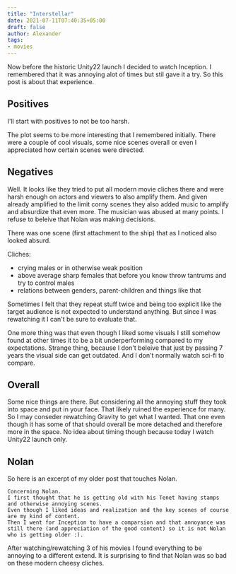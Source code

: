 ```yaml
---
title: "Interstellar"
date: 2021-07-11T07:40:35+05:00
draft: false
author: Alexander
tags:
- movies
---
```


Now before the historic Unity22 launch I decided to watch Inception.
I remembered that it was annoying alot of times but stil gave it a try.
So this post is about that experience.

## Positives

I'll start with positives to not be too harsh.

The plot seems to be more interesting that I remembered initially.
There were a couple of cool visuals, some nice scenes overall or even I appreciated how certain scenes were directed.

## Negatives

Well.
It looks like they tried to put all modern movie cliches there and were harsh enough on actors and viewers to also amplify them.
And given already amplified to the limit corny scenes they also added music to amplify and absurdize that even more.
The musician was abused at many points. I refuse to beleive that Nolan was making decisions.

There was one scene (first attachment to the ship) that as I noticed also looked absurd.

Cliches:
- crying males or in otherwise weak position
- above average sharp females that before you know throw tantrums and try to control males
- relations between genders, parent-children and things like that

Sometimes I felt that they repeat stuff twice and being too explicit like the target audience is not expected to understand anything.
But since I was rewatching it I can't be sure to evaluate that.

One more thing was that even though I liked some visuals I still somehow found at other times it to be a bit underperforming compared to my expectations.
Strange thing, because I don't beleive that just by passing 7 years the visual side can get outdated.
And I don't normally watch sci-fi to compare.

## Overall

Some nice things are there.
But considering all the annoying stuff they took into space and put in your face.
That likely ruined the experience for many.
So I may conseder rewatching Gravity to get what I wanted.
That one even though it has some of that should overall be more detached and therefore more in the space.
No idea about timing though because today I watch Unity22 launch only.

## Nolan

So here is an excerpt of my older post that touches Nolan.

~~~
Concerning Nolan.
I first thought that he is getting old with his Tenet having stamps and otherwise annoying scenes.
Even though I liked ideas and realization and the key scenes of course are my kind of content.
Then I went for Inception to have a comparsion and that annoyance was still there (and appreciation of the good content) so it is not Nolan
who is getting older :).
~~~

After watching/rewatching 3 of his movies I found everything to be annoying to a different extend.
It is surprising to find that Nolan was so bad on these modern cheesy cliches.
